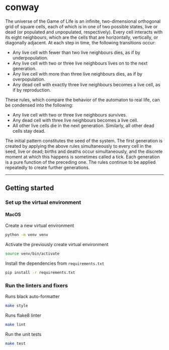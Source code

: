 # conway

The universe of the Game of Life is an infinite, two-dimensional orthogonal grid of square cells, each of which is in one of two possible states, live or dead (or populated and unpopulated, respectively). Every cell interacts with its eight neighbours, which are the cells that are horizontally, vertically, or diagonally adjacent. At each step in time, the following transitions occur:

* Any live cell with fewer than two live neighbours dies, as if by underpopulation.
* Any live cell with two or three live neighbours lives on to the next generation.
* Any live cell with more than three live neighbours dies, as if by overpopulation.
* Any dead cell with exactly three live neighbours becomes a live cell, as if by reproduction.

These rules, which compare the behavior of the automaton to real life, can be condensed into the following:

* Any live cell with two or three live neighbours survives.
* Any dead cell with three live neighbours becomes a live cell.
* All other live cells die in the next generation. Similarly, all other dead cells stay dead.


The initial pattern constitutes the seed of the system. The first generation is created by applying the above rules simultaneously to every cell in the seed, live or dead; births and deaths occur simultaneously, and the discrete moment at which this happens is sometimes called a tick. Each generation is a pure function of the preceding one. The rules continue to be applied repeatedly to create further generations.

---

## Getting started

### Set up the virtual environment

#### MacOS
Create a new virtual environment
```sh
python -m venv venv
```

Activate the previously create virtual environment
```sh
source venv/bin/activate
```

Install the dependencies from `requirements.txt`
```sh
pip install -r requirements.txt
```

### Run the linters and fixers
Runs black auto-formatter
```sh
make style
```

Runs flake8 linter
```sh
make lint
```

Run the unit tests
```sh
make test
```